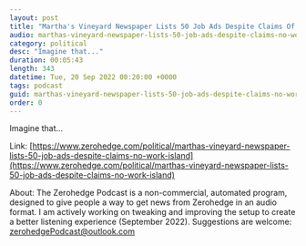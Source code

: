 ```yaml
---
layout: post
title: "Martha's Vineyard Newspaper Lists 50 Job Ads Despite Claims Of No Work On Island"
audio: marthas-vineyard-newspaper-lists-50-job-ads-despite-claims-no-work-island-0
category: political
desc: "Imagine that..."
duration: 00:05:43
length: 343
datetime: Tue, 20 Sep 2022 00:20:00 +0000
tags: podcast
guid: marthas-vineyard-newspaper-lists-50-job-ads-despite-claims-no-work-island-0
order: 0
---
```

Imagine that...

Link: [https://www.zerohedge.com/political/marthas-vineyard-newspaper-lists-50-job-ads-despite-claims-no-work-island](https://www.zerohedge.com/political/marthas-vineyard-newspaper-lists-50-job-ads-despite-claims-no-work-island)

About: The Zerohedge Podcast is a non-commercial, automated program, designed to give people a way to get news from Zerohedge in an audio format.  I am actively working on tweaking and improving the setup to create a better listening experience (September 2022).  Suggestions are welcome: [zerohedgePodcast@outlook.com](mailto:zerohedgePodcast@outlook.com)
